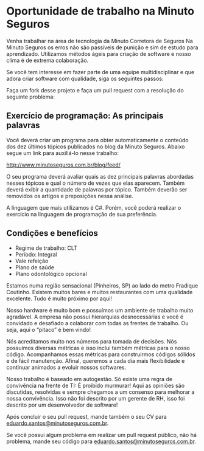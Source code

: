 Oportunidade de trabalho na Minuto Seguros
===========================================

Venha trabalhar na área de tecnologia da Minuto Corretora de Seguros
Na Minuto Seguros os erros não são passíveis de punição e sim de estudo para aprendizado. Utilizamos métodos ágeis para criação de software e nosso clima é de extrema colaboração. 

Se você tem interesse em fazer parte de uma equipe multidisciplinar e que adora criar software com qualidade, siga os seguintes passos:

Faça um fork desse projeto e faça um pull request com a resolução do seguinte problema:

Exercício de programação: As principais palavras
-------------------------------------------------------

Você deverá criar um programa para obter automaticamente o conteúdo dos dez últimos tópicos publicados no blog da Minuto Seguros. Abaixo segue um link para auxiliá-lo nesse trabalho:

http://www.minutoseguros.com.br/blog/feed/

O seu programa deverá avaliar quais as dez principais palavras abordadas nesses tópicos e qual o número de vezes que elas aparecem. Também deverá exibir a quantidade de palavras por tópico. Também deverão ser removidos os artigos e preposições nessa análise.

A linguagem que mais utilizamos é C#. Porém, você poderá realizar o exercício na linguagem de programação de sua preferência.

Condições e benefícios
----------
- Regime de trabalho: CLT
- Período: Integral
- Vale refeição
- Plano de saúde
- Plano odontológico opcional

Estamos numa região sensacional (Pinheiros, SP) ao lado do metro Fradique Coutinho. Existem muitos bares e muitos restaurantes com uma qualidade excelente. Tudo é muito próximo por aqui!

Nosso hardware é muito bom e possuímos um ambiente de trabalho muito agradável. A empresa não possui hierarquias desnecessárias e você é convidado e desafiado a colaborar com todas as frentes de trabalho. Ou seja, aqui o “pitaco” é bem vindo!

Nós acreditamos muito nos números para tomada de decisões. Nós possuímos diversas métricas e isso inclui também métricas para o nosso código. Acompanhamos essas métricas para construirmos códigos sólidos e de fácil manutenção. Afinal, queremos a cada dia mais flexibilidade e continuar animados a evoluir nossos softwares.

Nosso trabalho é baseado em autogestão. Só existe uma regra de convivência na frente de TI: É proibido murmurar! Aqui as opiniões são discutidas, resolvidas e sempre chegamos a um consenso para melhorar a nossa convivência. Isso não foi descrito por um gerente de RH, isso foi descrito por um desenvolvedor de software!

Após concluir o seu pull request, mande também o seu CV para eduardo.santos@minutoseguros.com.br.

Se você possui algum problema em realizar um pull request público, não há problema, mande seu código para eduardo.santos@minutoseguros.com.br.
